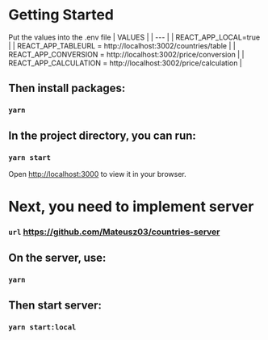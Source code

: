 # Getting Started 
  Put the values into the .env file
| VALUES |
| --- |
   | REACT_APP_LOCAL=true |
   | REACT_APP_TABLEURL = http://localhost:3002/countries/table |
   | REACT_APP_CONVERSION = http://localhost:3002/price/conversion |
   | REACT_APP_CALCULATION = http://localhost:3002/price/calculation |

## Then install packages:
### `yarn`

## In the project directory, you can run:
### `yarn start`

Open [http://localhost:3000](http://localhost:3000) to view it in your browser.

# Next, you need to implement server

### `url` https://github.com/Mateusz03/countries-server

## On the server, use:
### `yarn`

## Then start server:
### `yarn start:local`
